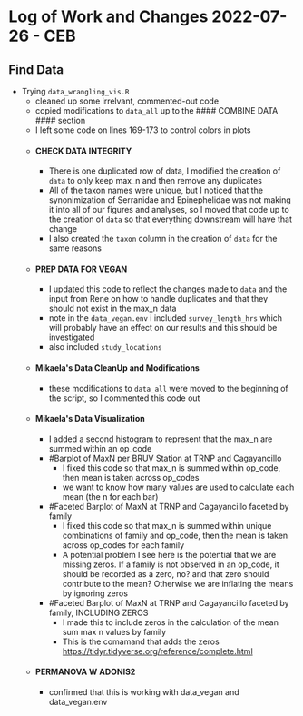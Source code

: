 # Log of Work and Changes 2022-07-26 - CEB

## Find Data

* Trying `data_wrangling_vis.R`
	* cleaned up some irrelvant, commented-out code
	* copied modifications to `data_all` up to the #### COMBINE DATA #### section
	* I left some code on lines 169-173 to control colors in plots
	* #### CHECK DATA INTEGRITY ####
		* There is one duplicated row of data, I modified the creation of `data` to only keep max_n and then remove any duplicates
		* All of the taxon names were unique, but I noticed that the synonimization of Serranidae and Epinephelidae was not making it into all of our figures and analyses, so I moved that code up to the creation of `data` so that everything downstream will have that change
		* I also created the `taxon` column in the creation of `data` for the same reasons
	* #### PREP DATA FOR VEGAN ####
		* I updated this code to reflect the changes made to `data` and the input from Rene on how to handle duplicates and that they should not exist in the max_n data
		* note in the `data_vegan.env` i included `survey_length_hrs` which will probably have an effect on our results and this should be investigated
		* also included `study_locations`
	* #### Mikaela's Data CleanUp and Modifications ####
		* these modifications to `data_all` were moved to the beginning of the script, so I commented this code out
	* #### Mikaela's Data Visualization ####
		* I added a second histogram to represent that the max_n are summed within an op_code
		* #Barplot of MaxN per BRUV Station at TRNP and Cagayancillo
			* I fixed this code so that max_n is summed within op_code, then mean is taken across op_codes
			* we want to know how many values are used to calculate each mean (the n for each bar)
		* #Faceted Barplot of MaxN at TRNP and Cagayancillo faceted by family 
			* I fixed this code so that max_n is summed within unique combinations of family and op_code, then the mean is taken across op_codes for each family
			* A potential problem I see here is the potential that we are missing zeros.  If a family is not observed in an op_code, it should be recorded as a zero, no? and that zero should contribute to the mean?  Otherwise we are inflating the means by ignoring zeros
		* #Faceted Barplot of MaxN at TRNP and Cagayancillo faceted by family, INCLUDING ZEROS
			* I made this to include zeros in the calculation of the mean sum max n values by family
			* This is the comamand that adds the zeros https://tidyr.tidyverse.org/reference/complete.html
	* #### PERMANOVA W ADONIS2 ####
		* confirmed that this is working with data_vegan and data_vegan.env
